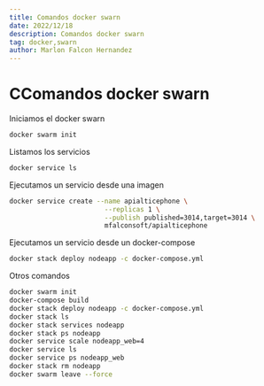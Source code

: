 ```yaml
---
title: Comandos docker swarn
date: 2022/12/18
description: Comandos docker swarn
tag: docker,swarn
author: Marlon Falcon Hernandez
---
```


# CComandos docker swarn

Iniciamos el docker swarn

```bash
docker swarm init
```

Listamos los servicios
```bash
docker service ls
```

Ejecutamos un servicio desde una  imagen
```bash
docker service create --name apialticephone \
                        --replicas 1 \
                        --publish published=3014,target=3014 \
                        mfalconsoft/apialticephone
```

Ejecutamos un servicio desde un docker-compose
```bash
docker stack deploy nodeapp -c docker-compose.yml
```

Otros comandos
```bash
docker swarm init
docker-compose build
docker stack deploy nodeapp -c docker-compose.yml
docker stack ls
docker stack services nodeapp
docker stack ps nodeapp
docker service scale nodeapp_web=4
docker service ls
docker service ps nodeapp_web
docker stack rm nodeapp
docker swarm leave --force
```
